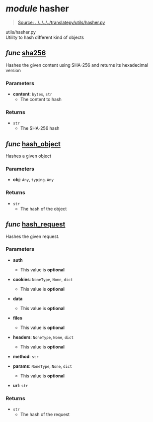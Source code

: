 # *module* **hasher**

> [Source: ../../../../translatepy/utils/hasher.py](../../../../translatepy/utils/hasher.py#L0)

utils/hasher.py  
Utility to hash different kind of objects

## *func* [**sha256**](../../../../translatepy/utils/hasher.py#L11-L28)

Hashes the given content using SHA-256 and returns its hexadecimal version

### Parameters

- **content**: `bytes`, `str`
  - The content to hash


### Returns

- `str`
    - The SHA-256 hash

## *func* [**hash_object**](../../../../translatepy/utils/hasher.py#L31-L48)

Hashes a given object

### Parameters

- **obj**: `Any`, `typing.Any`


### Returns

- `str`
    - The hash of the object

## *func* [**hash_request**](../../../../translatepy/utils/hasher.py#L51-L82)

Hashes the given request.

### Parameters

- **auth**
  - This value is **optional**


- **cookies**: `NoneType`, `None`, `dict`
  - This value is **optional**


- **data**
  - This value is **optional**


- **files**
  - This value is **optional**


- **headers**: `NoneType`, `None`, `dict`
  - This value is **optional**


- **method**: `str`


- **params**: `NoneType`, `None`, `dict`
  - This value is **optional**


- **url**: `str`


### Returns

- `str`
    - The hash of the request
